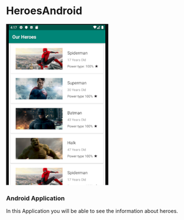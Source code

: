 # HeroesAndroid
![Heroes](heroes.png)

### Android Application
In this Application you will be able to see the information about heroes.
